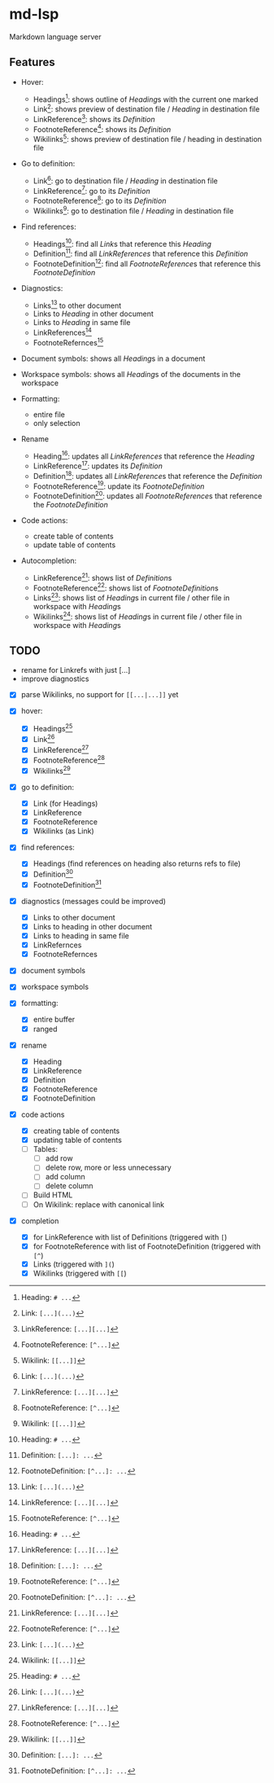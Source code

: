 # md-lsp

Markdown language server

## Features

* Hover:
    - Headings[^heading]: shows outline of *Heading*s with the current one marked 
    - Link[^link]: shows preview of destination file / *Heading* in destination file
    - LinkReference[^link-ref]: shows its *Definition*
    - FootnoteReference[^footnote-ref]: shows its *Definition*
    - Wikilinks[^wikilink]: shows preview of destination file / heading in destination file

* Go to definition:
    - Link[^link]: go to destination file / *Heading* in destination file
    - LinkReference[^link-ref]: go to its *Definition*
    - FootnoteReference[^footnote-ref]: go to its *Definition*
    - Wikilinks[^wikilink]: go to destination file / *Heading* in destination file

* Find references:
    - Headings[^heading]: find all *Link*s that reference this *Heading*
    - Definition[^definition]: find all *LinkReferences* that reference this *Definition*
    - FootnoteDefinition[^footnote-def]: find all *FootnoteReference*s that reference this *FootnoteDefinition*

* Diagnostics:
    - Links[^link] to other document
    - Links to *Heading* in other document
    - Links to *Heading* in same file
    - LinkReferences[^link-ref]
    - FootnoteRefernces[^footnote-ref]

* Document symbols: shows all *Heading*s in a document

* Workspace symbols: shows all *Heading*s of the documents in the workspace

* Formatting:
    - entire file
    - only selection

* Rename
    - Heading[^heading]: updates all *LinkReferences* that reference the *Heading*
    - LinkReference[^link-ref]: updates its *Definition*
    - Definition[^definition]: updates all *LinkReference*s that reference the *Definition*
    - FootnoteReference[^footnote-ref]: update its *FootnoteDefinition*
    - FootnoteDefinition[^footnote-def]: updates all *FootnoteReference*s that reference the *FootnoteDefinition*

* Code actions:
    - create table of contents
    - update table of contents
 
* Autocompletion:
    - LinkReference[^link-ref]: shows list of *Definition*s
    - FootnoteReference[^footnote-ref]: shows list of *FootnoteDefinition*s
    - Links[^link]: shows list of *Heading*s in current file / other file in workspace with *Heading*s
    - Wikilinks[^wikilink]: shows list of *Heading*s in current file / other file in workspace with *Heading*s


## TODO

- rename for Linkrefs with just [...]
- improve diagnostics

* [x] parse Wikilinks, no support for `[[...|...]]` yet

* [x] hover:
    - [x] Headings[^heading]
    - [x] Link[^link]
    - [x] LinkReference[^link-ref]
    - [x] FootnoteReference[^footnote-ref]
    - [x] Wikilinks[^wikilink]

* [x] go to definition:
    - [x] Link (for Headings)
    - [x] LinkReference
    - [x] FootnoteReference
    - [x] Wikilinks (as Link)

* [x] find references:
    - [x] Headings (find references on heading also returns refs to file)
    - [x] Definition[^definition]
    - [x] FootnoteDefinition[^footnote-def]

* [x] diagnostics (messages could be improved)
    - [x] Links to other document
    - [x] Links to heading in other document
    - [x] Links to heading in same file
    - [x] LinkRefernces
    - [x] FootnoteRefernces

* [x] document symbols
* [x] workspace symbols
* [x] formatting:
    - [x] entire buffer
    - [x] ranged

* [x] rename
    - [x] Heading
    - [x] LinkReference
    - [x] Definition
    - [x] FootnoteReference
    - [x] FootnoteDefinition

* [x] code actions
    - [x] creating table of contents
    - [x] updating table of contents
    - [ ] Tables:
        - [ ] add row
        - [ ] delete row, more or less unnecessary
        - [ ] add column
        - [ ] delete column
    - [ ] Build HTML
    - [ ] On Wikilink: replace with canonical link
 
* [x] completion
    - [x] for LinkReference with list of Definitions (triggered with `[`)
    - [x] for FootnoteReference with list of FootnoteDefinition (triggered
        with `[^`)
    - [x] Links (triggered with `](`)
    - [x] Wikilinks (triggered with `[[`)

[^heading]: Heading: `# ...`
[^link]: Link: `[...](...)`
[^link-ref]: LinkReference: `[...][...]`
[^footnote-ref]: FootnoteReference: `[^...]`
[^wikilink]: Wikilink: `[[...]]`
[^definition]: Definition: `[...]: ...`
[^footnote-def]: FootnoteDefinition: `[^...]: ...`
